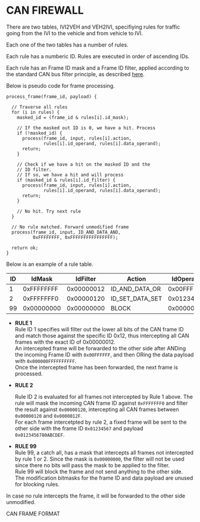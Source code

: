 # CAN FIREWALL

There are two tables, IVI2VEH and VEH2IVI, specifiying rules for
traffic going from the IVI to the vehicle and from vehicle to IVI.


Each one of the two tables has a number of rules.

Each rule has a numberic ID. Rules are executed in order of ascending IDs.

Each rule has an Frame ID mask and a Frame ID filter, applied
according to the standard CAN bus filter principle, as described 
[here](http://www.cse.dmu.ac.uk/~eg/tele/CanbusIDandMask.html).

Below is pseudo code for frame processing.

    process_frame(frame_id, payload) {

      // Traverse all rules
      for (i in rules) {
	    masked_id = (frame_id & rules[i].id_mask);

	    // If the masked out ID is 0, we have a hit. Process
        if (!masked_id) {
	      process(frame_id, input, rules[i].action,
		          rules[i].id_operand, rules[i].data_operand);
	      return;
	    }

        // Check if we have a hit on the masked ID and the
		// ID filter.
	    // If so, we have a hit and will process
	    if (masked_id & rules[i].id_filter) {
	      process(frame_id, input, rules[i].action,
		          rules[i].id_operand, rules[i].data_operand);
	      return;
	    }

        // No hit. Try next rule
	  }

	  // No rule matched. Forward unmodified frame
      process(frame_id, input, ID_AND_DATA_AND,
	          0xFFFFFFFF, 0xFFFFFFFFFFFFFFFF);

	  return ok;
    }




Below is an example of a rule table.

ID | IdMask     |   IdFilter | Action          | IdOperand  | DataOperand        |
---|------------|------------|-----------------|------------|--------------------|
1  | 0xFFFFFFFF | 0x00000012 | ID_AND_DATA_OR  | 0x00FFFFFF | 0x000000FFFFFFFFFF |
2  | 0xFFFFFFF0 | 0x00000120 | ID_SET_DATA_SET | 0x01234567 | 0x0123456780ABCDEF |
99 | 0x00000000 | 0x00000000 | BLOCK           | 0x00000000 | 0x0000000000000000 |


* **RULE 1**<br>
  Rule ID 1 specifies will filter out the lower all bits of the CAN
  frame ID and match those against the specific ID 0x12, thus intercepting
  all CAN frames with the exact ID of 0x00000012.<br>
  An intercepted frame will be forwarded to the other side after ANDing
  the incoming Frame ID with ```0x00FFFFFF```, and then ORing the
  data payload with ```0x000000FFFFFFFFFF```.<br>
  Once the intercepted frame has been forwarded, the next frame is processed.

* **RULE 2**<br>

  Rule ID 2 is evaluated for all frames not intercepted by Rule 1 above.
  The rule will mask the incoming CAN frame ID against ```0xFFFFFFF0```
  and filter the result against ```0x00000120```, intercepting all
  CAN frames between ```0x00000120``` and ```0x0000012F```.<br>
  For each frame intercetpted by rule 2, a fixed frame will be sent to the other side
  with the frame ID ```0x01234567``` and payload ```0x0123456780ABCDEF```.

* **RULE 99**<br>
  Rule 99, a catch all, has a mask that intercepts all frames not intercepted
  by rule 1 or 2. Since the mask is ```0x00000000```, the filter will not be
  used since there no bits will pass the mask to be applied to the filter.<br>
  Rule 99 will block the frame and not send anything to the other side.<br>
  The modification bitmasks for the frame ID and data payload are unused 
  for blocking rules.


In case no rule intercepts the frame, it will be forwarded to the other side unmodified.


CAN FRAME FORMAT 
